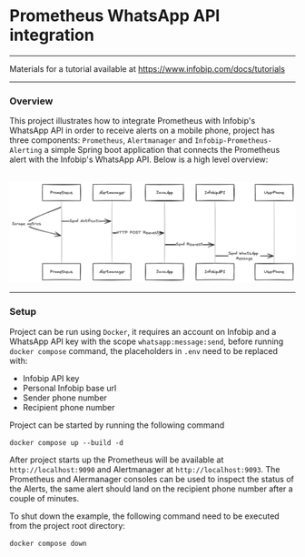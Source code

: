 
# Prometheus WhatsApp API integration
***

Materials for a tutorial available at https://www.infobip.com/docs/tutorials

***

### Overview


This project illustrates how to integrate Prometheus with Infobip's WhatsApp API in order to receive alerts on a mobile
phone, project has three components: `Prometheus`, `Alertmanager` and `Infobip-Prometheus-Alerting` a simple Spring boot application that connects the 
Prometheus alert with the Infobip's WhatsApp API. Below is a high level overview:
<br>
<br>

![Monitoring Setup](monitoring_setup.png)
<br>

***

### Setup

Project can be run using `Docker`, it requires an account on Infobip and a WhatsApp API key with the scope `whatsapp:message:send`,
before running `docker compose` command, the placeholders in `.env` need to be replaced with:

- Infobip API key
- Personal Infobip base url
- Sender phone number
- Recipient phone number

Project can be started by running the following command

```shell
docker compose up --build -d
```

After project starts up the Prometheus will be available at `http://localhost:9090` and Alertmanager at `http://localhost:9093`.
The Prometheus and Alermanager consoles can be used to inspect the status of the Alerts, the same alert should land on the recipient
phone number after a couple of minutes.

To shut down the example, the following command need to be executed from the project root directory:

```shell
docker compose down
```



